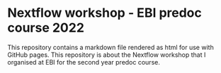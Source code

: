 # Nextflow workshop - EBI predoc course 2022

This repository contains a markdown file rendered as html for use with GitHub pages.
This repository is about the Nextflow workshop that I organised at EBI for the second year predoc course.
